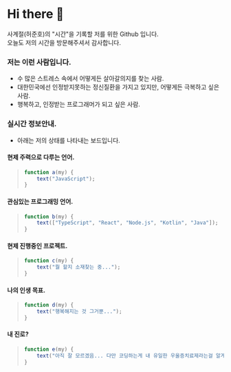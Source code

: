 # Hi there 👋
사계절(허준호)의 "시간"을 기록할 저를 위한 Github 입니다.  
오늘도 저의 시간을 방문해주셔서 감사합니다.

### 저는 이런 사람입니다.
- 수 많은 스트레스 속에서 어떻게든 살아갈의지를 찾는 사람.
- 대한민국에선 인정받지못하는 정신질환을 가지고 있지만, 어떻게든 극복하고 싶은 사람.
- 행복하고, 인정받는 프로그래머가 되고 싶은 사람.

### 실시간 정보안내.
- 아래는 저의 상태를 나타내는 보드입니다.  

#### 현제 주력으로 다루는 언어.
>    ```javascript
>    function a(my) {  
>        text("JavaScript");  
>    }
>    ```
>
#### 관심있는 프로그래밍 언어.
>    ```javascript
>    function b(my) {
>        text(["TypeScript", "React", "Node.js", "Kotlin", "Java"]);  
>    }
>    ```
>
#### 현제 진행중인 프로젝트.
>    ```javascript
>    function c(my) {
>        text("뭘 할지 소재찾는 중...");
>    }
>    ```
>
#### 나의 인생 목표.
>    ```javascript
>    function d(my) {
>        text("행복해지는 것 그거뿐...");  
>    }
>    ```
>
#### 내 진로?
>    ```javascript
>    function e(my) {
>        text("아직 잘 모르겠음... 다만 코딩하는게 내 유일한 우울증치료제라는걸 알게됨.");  
>    }
>    ```
>    
